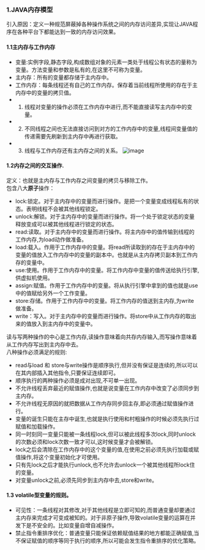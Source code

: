 ### 1.JAVA内存模型
引入原因：定义一种规范屏蔽掉各种操作系统之间的内存访问差异,实现让JAVA程序在各种平台下都能达到一致的内存访问效果。
#### 1.1主内存与工作内存
- 变量:实例字段,静态字段,构成数组对象的元素一类处于线程公有状态的量称为变量。方法变量和参数是私有的,在这里不可称为变量。
- 主内存：所有的变量都存储于主内存中。
- 工作内存：每条线程还有自己的工作内存。保存着当前线程所使用的存在于主内存中的变量的拷贝值。
- 1. 线程对变量的操作必须在工作内存中进行,而不能直接读写主内存中的变量。
- 2. 不同线程之间也无法直接访问到对方的工作内存中的变量,线程间变量值的传递需要先刷新到主内存中再进行获取。
- 3. 线程与工作内存还有主内存之间的关系。
![image](https://upload-images.jianshu.io/upload_images/1935978-d694e385e5e82f33.png?imageMogr2/auto-orient/strip%7CimageView2/2/w/700)

#### 1.2内存之间的交互操作.
定义：也就是主内存与工作内存之间变量的拷贝与移除工作。</br>
包含八大**原子**操作：
- lock:锁定。对于主内存中的变量而进行操作。是把一个变量变成线程私有的状态。表明线程不会被其他线程锁定。
- unlock:解锁。对于主内存中的变量而进行操作。将一个处于锁定状态的变量释放变成可以被其他线程进行锁定的状态。
- read:读取。对于主内存中的变量而进行操作。将主内存中的值传输到线程的工作内存,为load动作做准备。
- load:载入。作用于工作内存中的变量。将read所读取到的存在于主内存中的变量的值放入工作内存中的变量的副本中。也就是从主内存拷贝副本到工作内存的变量中。
- use:使用。作用于工作内存中的变量。将工作内存中变量的值传送给执行引擎,供虚拟机使用。
- assign:赋值。作用于工作内存中的变量。将从执行引擎中拿到的值也就是use中的值赋给另外一个工作变量。
- store:存储。作用于工作内存中的变量。将工作内存的值送到主内存,为write做准备。
- write：写入。对于主内存中的变量而进行操作。将store中从工作内存的取出来的值放入到主内存中的变量中。

读与写两种操作的中心是工作内存,读操作意味着向共存内存输入,而写操作意味着从工作内存写出到主内存中去。
</br>
八种操作必须满足的规则:
- read与load  和 store与write操作是顺序执行,但并没有保证是连续的,所以可以在其内部插入其他指令,只要保证连续即可。
- 顺序执行的两种操作必须是成对出现,不可单一出现。
- 不允许线程丢弃最近的赋值操作,也就是说变量在工作内存中改变了必须同步到主内存。
- 不允许线程无原因的就把数据从工作内存同步回主存,即必须通过赋值操作进行。
- 变量的诞生只能在主存中诞生,也就是执行使用和村粗操作的时候必须先执行过赋值和加载操作。
- 同一时刻同一变量只能被一条线程lock,但可以被此线程多次lock,同时unlock的次数必须和lock次数一致才可以,这时候变量才会被解锁。
- lock之后会清除在工作内存中的这个变量的值,在使用之前必须先执行加载或赋值操作,将这个变量初始化才可使用。
- 只有先lock之后才能执行unlock,也不允许去unlock一个被其他线程所lock住的变量。
- 对变量unlock之前,必须先同步到主内存中去,store和write。



#### 1.3 volatile型变量的规则。
- 可见性：一条线程对其修改,对于其他线程是立即可知的,而普通变量却要通过主内存来完成才可变成被知的。对于非原子操作,导致volatile变量的运算在并发下是不安全的。比如变量自增自减操作。
- 禁止指令重排序优化：普通变量只能保证依赖赋值结果的地方都能正确赋值,当不保证赋值的顺序等同于执行的顺序,所以可能会发生指令重排序的优化策略。
